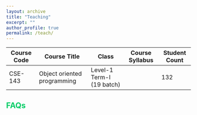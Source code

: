 ```yaml
---
layout: archive
title: "Teaching"
excerpt: ""
author_profile: true
permalink: /teach/
---
```


| Course Code|  Course Title                   | Class             | Course Syllabus   | Student Count | 
| -----  | ------                              | --          | --------------    | ------------- |
| CSE-143    | Object oriented programming      | Level-1 Term-I (19 batch)|                   |   132         |


## <font color="#00cc66"> FAQs </font>  
